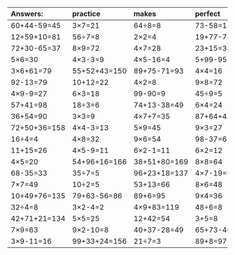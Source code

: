 | Answers: | practice | makes | perfect | ! |
| :--- | :--- | :--- | :--- | :--- |
| 60+44-59=45 | 3×7=21 | 64÷8=8 | 73-58=15 | 58-36=22 | 
| 12+59+10=81 | 56÷7=8 | 2×2=4 | 19+77-73=23 | 2×6=12 | 
| 72+30-65=37 | 8×9=72 | 4×7=28 | 23+15=38 | 99-74=25 | 
| 5×6=30 | 4×3-3=9 | 4×5-16=4 | 5+99-95=9 | 6×7=42 | 
| 3×6+61=79 | 55+52+43=150 | 89+75-71=93 | 4×4=16 | 2×9+89=107 | 
| 92-13=79 | 10+12=22 | 4×2=8 | 9×8=72 | 89-26=63 | 
| 4×9-9=27 | 6×3=18 | 99-90=9 | 45÷9=5 | 43-14=29 | 
| 57+41=98 | 18÷3=6 | 74+13-38=49 | 6×4=24 | 6×8=48 | 
| 36+54=90 | 3×3=9 | 4×7+7=35 | 87+64+45=196 | 20-18=2 | 
| 72+50+36=158 | 4×4-3=13 | 5×9=45 | 9×3=27 | 50-23=27 | 
| 16÷4=4 | 4×8=32 | 9×6=54 | 98-37=61 | 35÷5=7 | 
| 11+15=26 | 4×5-9=11 | 6×2-1=11 | 6×2=12 | 62+12-3=71 | 
| 4×5=20 | 54+96+16=166 | 38+51+80=169 | 8×8=64 | 12+34=46 | 
| 68-35=33 | 35÷7=5 | 96+23+18=137 | 4×7-19=9 | 48÷8=6 | 
| 7×7=49 | 10÷2=5 | 53+13=66 | 8×6=48 | 7×7-45=4 | 
| 10+49+76=135 | 79+63-56=86 | 89+6=95 | 9×4=36 | 5×8=40 | 
| 32÷4=8 | 3×2-4=2 | 4×9+83=119 | 48÷6=8 | 4×7-12=16 | 
| 42+71+21=134 | 5×5=25 | 12+42=54 | 3+5=8 | 6×5=30 | 
| 7×9=63 | 9×2-10=8 | 40+37-28=49 | 65+73-40=98 | 20+29=49 | 
| 3×9-11=16 | 99+33+24=156 | 21÷7=3 | 89+8=97 | 3+65=68 | 
